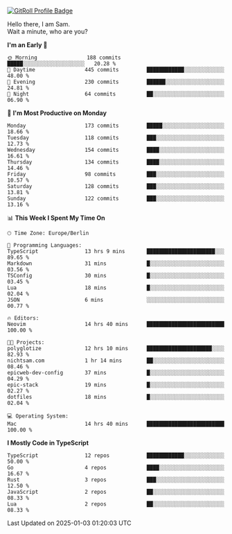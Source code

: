 <a href="https://gitroll.io/profile/u8g4G6FTZM7WSCSqTRPGSHZygT4O2" target="_blank"><img src="https://gitroll.io/api/badges/profiles/v1/u8g4G6FTZM7WSCSqTRPGSHZygT4O2?theme=nord" alt="GitRoll Profile Badge"/></a>

Hello there, I am Sam.  
Wait a minute, who are you?
  
<!--START_SECTION:waka-->
**I'm an Early 🐤** 

```text
🌞 Morning                188 commits         █████░░░░░░░░░░░░░░░░░░░░   20.28 % 
🌆 Daytime                445 commits         ████████████░░░░░░░░░░░░░   48.00 % 
🌃 Evening                230 commits         ██████░░░░░░░░░░░░░░░░░░░   24.81 % 
🌙 Night                  64 commits          ██░░░░░░░░░░░░░░░░░░░░░░░   06.90 % 
```
📅 **I'm Most Productive on Monday** 

```text
Monday                   173 commits         █████░░░░░░░░░░░░░░░░░░░░   18.66 % 
Tuesday                  118 commits         ███░░░░░░░░░░░░░░░░░░░░░░   12.73 % 
Wednesday                154 commits         ████░░░░░░░░░░░░░░░░░░░░░   16.61 % 
Thursday                 134 commits         ████░░░░░░░░░░░░░░░░░░░░░   14.46 % 
Friday                   98 commits          ███░░░░░░░░░░░░░░░░░░░░░░   10.57 % 
Saturday                 128 commits         ███░░░░░░░░░░░░░░░░░░░░░░   13.81 % 
Sunday                   122 commits         ███░░░░░░░░░░░░░░░░░░░░░░   13.16 % 
```


📊 **This Week I Spent My Time On** 

```text
🕑︎ Time Zone: Europe/Berlin

💬 Programming Languages: 
TypeScript               13 hrs 9 mins       ██████████████████████░░░   89.65 % 
Markdown                 31 mins             █░░░░░░░░░░░░░░░░░░░░░░░░   03.56 % 
TSConfig                 30 mins             █░░░░░░░░░░░░░░░░░░░░░░░░   03.45 % 
Lua                      18 mins             █░░░░░░░░░░░░░░░░░░░░░░░░   02.04 % 
JSON                     6 mins              ░░░░░░░░░░░░░░░░░░░░░░░░░   00.77 % 

🔥 Editors: 
Neovim                   14 hrs 40 mins      █████████████████████████   100.00 % 

🐱‍💻 Projects: 
polyglotize              12 hrs 10 mins      █████████████████████░░░░   82.93 % 
nichtsam.com             1 hr 14 mins        ██░░░░░░░░░░░░░░░░░░░░░░░   08.46 % 
epicweb-dev-config       37 mins             █░░░░░░░░░░░░░░░░░░░░░░░░   04.29 % 
epic-stack               19 mins             █░░░░░░░░░░░░░░░░░░░░░░░░   02.27 % 
dotfiles                 18 mins             █░░░░░░░░░░░░░░░░░░░░░░░░   02.04 % 

💻 Operating System: 
Mac                      14 hrs 40 mins      █████████████████████████   100.00 % 
```

**I Mostly Code in TypeScript** 

```text
TypeScript               12 repos            ████████████░░░░░░░░░░░░░   50.00 % 
Go                       4 repos             ████░░░░░░░░░░░░░░░░░░░░░   16.67 % 
Rust                     3 repos             ███░░░░░░░░░░░░░░░░░░░░░░   12.50 % 
JavaScript               2 repos             ██░░░░░░░░░░░░░░░░░░░░░░░   08.33 % 
Lua                      2 repos             ██░░░░░░░░░░░░░░░░░░░░░░░   08.33 % 
```




 Last Updated on 2025-01-03 01:20:03 UTC
<!--END_SECTION:waka-->
